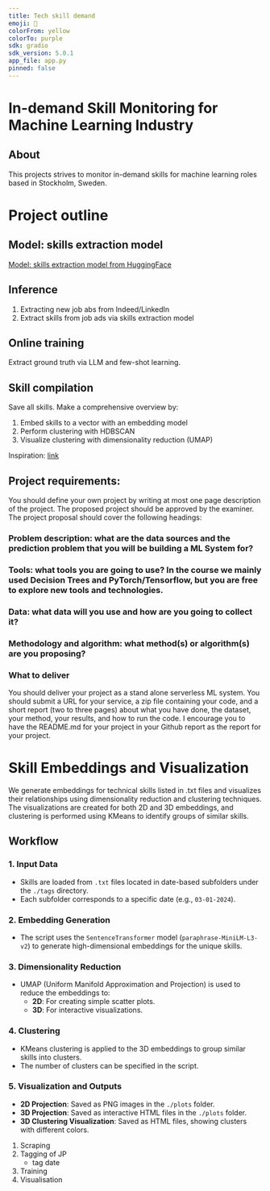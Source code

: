 ```yaml
---
title: Tech skill demand
emoji: 💬
colorFrom: yellow
colorTo: purple
sdk: gradio
sdk_version: 5.0.1
app_file: app.py
pinned: false
---
```



# In-demand Skill Monitoring for Machine Learning Industry

## About

This projects strives to monitor in-demand skills for machine learning roles based in Stockholm, Sweden. 

# Project outline

## Model: skills extraction model

[Model: skills extraction model from HuggingFace](https://huggingface.co/spaces/jjzha/skill_extraction_demo)

## Inference
1. Extracting new job abs from Indeed/LinkedIn
2. Extract skills from job ads via skills extraction model

## Online training
Extract ground truth via LLM and few-shot learning. 

## Skill compilation
Save all skills. Make a comprehensive overview by:

1. Embed skills to a vector with an embedding model
2. Perform clustering with HDBSCAN
2. Visualize clustering with dimensionality reduction (UMAP)
    
Inspiration: [link](https://dylancastillo.co/posts/clustering-documents-with-openai-langchain-hdbscan.html)


## Project requirements:

You should define your own project by writing at most one page description of the project. The proposed project should be approved by the examiner. The project proposal should cover the following headings:

### Problem description: what are the data sources and the prediction problem that you will be building a ML System for?
### Tools: what tools you are going to use? In the course we mainly used Decision Trees and PyTorch/Tensorflow, but you are free to explore new tools and technologies.
### Data: what data will you use and how are you going to collect it?
### Methodology and algorithm: what method(s) or algorithm(s) are you proposing?
### What to deliver
You should deliver your project as a stand alone serverless ML system. You should submit a URL for your service, a zip file containing your code, and a short report (two to three pages) about what you have done, the dataset, your method, your results, and how to run the code. I encourage you to have the README.md for your project in your Github report as the report for your project.

# Skill Embeddings and Visualization

We generate embeddings for technical skills listed in .txt files and visualizes their relationships using dimensionality reduction and clustering techniques. The visualizations are created for both 2D and 3D embeddings, and clustering is performed using KMeans to identify groups of similar skills.

## Workflow

### 1. Input Data
- Skills are loaded from `.txt` files located in date-based subfolders under the `./tags` directory.
- Each subfolder corresponds to a specific date (e.g., `03-01-2024`).

### 2. Embedding Generation
- The script uses the `SentenceTransformer` model (`paraphrase-MiniLM-L3-v2`) to generate high-dimensional embeddings for the unique skills.

### 3. Dimensionality Reduction
- UMAP (Uniform Manifold Approximation and Projection) is used to reduce the embeddings to:
  - **2D**: For creating simple scatter plots.
  - **3D**: For interactive visualizations.

### 4. Clustering
- KMeans clustering is applied to the 3D embeddings to group similar skills into clusters.
- The number of clusters can be specified in the script.

### 5. Visualization and Outputs
- **2D Projection**: Saved as PNG images in the `./plots` folder.
- **3D Projection**: Saved as interactive HTML files in the `./plots` folder.
- **3D Clustering Visualization**: Saved as HTML files, showing clusters with different colors.





1. Scraping
2. Tagging of JP
    - tag date
3. Training
4. Visualisation
